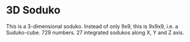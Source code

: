 # 3D Soduko
This is a 3-dimensional soduko. Instead of only 9x9, this is 9x9x9, i.e. a Suduko-cube. 729 numbers. 27 integrated sodukos along X, Y and Z axis.
